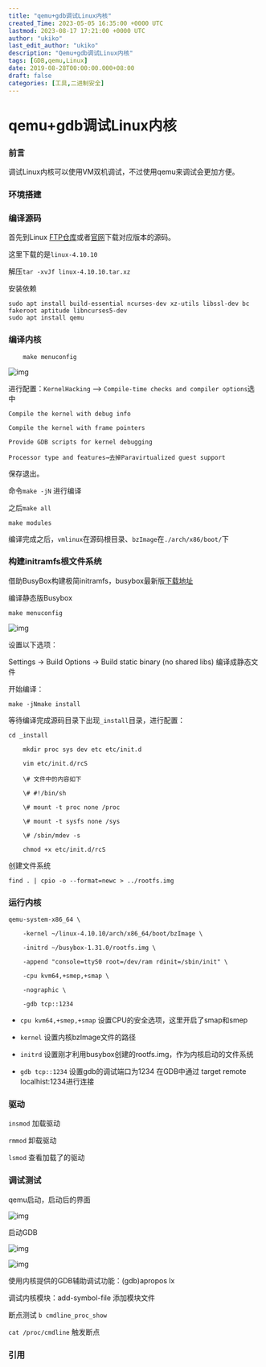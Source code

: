 ```yaml
---
title: "qemu+gdb调试Linux内核"
created_Time: 2023-05-05 16:35:00 +0000 UTC
lastmod: 2023-08-17 17:21:00 +0000 UTC
author: "ukiko"
last_edit_author: "ukiko"
description: "Qemu+gdb调试Linux内核"
tags: [GDB,qemu,Linux]
date: 2019-08-28T00:00:00.000+08:00
draft: false
categories: [工具,二进制安全]
---
```


# qemu+gdb调试Linux内核

### 前言

调试Linux内核可以使用VM双机调试，不过使用qemu来调试会更加方便。

### 环境搭建

### 编译源码

首先到Linux [FTP仓库](https://mirrors.edge.kernel.org/pub/linux/kernel/v4.x/)或者[官网](https://www.kernel.org/)下载对应版本的源码。

这里下载的是`linux-4.10.10`

解压`tar -xvJf linux-4.10.10.tar.xz`

安装依赖

```shell
sudo apt install build-essential ncurses-dev xz-utils libssl-dev bc fakeroot aptitude libncurses5-dev
sudo apt install qemu
```

### 编译内核

```shell
    make menuconfig
```

![img](https://my-md.oss-cn-shenzhen.aliyuncs.com/20190828152106.png)

进行配置：`KernelHacking` —> `Compile-time checks and compiler options`选中

```plain text
Compile the kernel with debug info
```

```plain text
Compile the kernel with frame pointers
```

```plain text
Provide GDB scripts for kernel debugging
```

```plain text
Processor type and features→去掉Paravirtualized guest support
```

保存退出。

命令`make -jN` 进行编译

之后`make all`

```plain text
make modules
```

编译完成之后，`vmlinux`在源码根目录、`bzImage`在`./arch/x86/boot/`下

### 构建initramfs根文件系统

借助BusyBox构建极简initramfs，busybox最新版[下载地址](https://busybox.net/downloads/)

编译静态版Busybox

```plain text
make menuconfig
```

![img](https://my-md.oss-cn-shenzhen.aliyuncs.com/20190828160608.png)

设置以下选项：

Settings -> Build Options -> Build static binary (no shared libs) 编译成静态文件

开始编译：

```shell
make -jNmake install
```

等待编译完成源码目录下出现`_install`目录，进行配置：

```shell
cd _install

    mkdir proc sys dev etc etc/init.d

    vim etc/init.d/rcS

    \# 文件中的内容如下

    \# #!/bin/sh

    \# mount -t proc none /proc

    \# mount -t sysfs none /sys

    \# /sbin/mdev -s

    chmod +x etc/init.d/rcS
```

创建文件系统

```shell
find . | cpio -o --format=newc > ../rootfs.img
```

### 运行内核

```shell
qemu-system-x86_64 \

    -kernel ~/linux-4.10.10/arch/x86_64/boot/bzImage \

    -initrd ~/busybox-1.31.0/rootfs.img \

    -append "console=ttyS0 root=/dev/ram rdinit=/sbin/init" \

    -cpu kvm64,+smep,+smap \

    -nographic \

    -gdb tcp::1234
```

- `cpu kvm64,+smep,+smap` 设置CPU的安全选项，这里开启了smap和smep

- `kernel` 设置内核bzImage文件的路径

- `initrd` 设置刚才利用busybox创建的rootfs.img，作为内核启动的文件系统

- `gdb tcp::1234` 设置gdb的调试端口为1234 在GDB中通过 target remote localhist:1234进行连接

### 驱动

`insmod` 加载驱动

`rmmod` 卸载驱动

`lsmod` 查看加载了的驱动

### 调试测试

qemu启动，启动后的界面

![img](https://my-md.oss-cn-shenzhen.aliyuncs.com/20190828162012.png)

启动GDB

![img](https://my-md.oss-cn-shenzhen.aliyuncs.com/20190828164008.png)

![img](https://my-md.oss-cn-shenzhen.aliyuncs.com/20190828164103.png)

使用内核提供的GDB辅助调试功能：(gdb)apropos lx

调试内核模块：add-symbol-file 添加模块文件

断点测试 `b cmdline_proc_show`

`cat /proc/cmdline` 触发断点

### 引用

